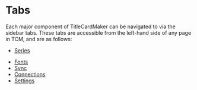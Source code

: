 # Tabs

Each major component of TitleCardMaker can be navigated to via the sidebar tabs.
These tabs are accessible from the left-hand side of any page in TCM, and are
as follows:

- [Series](./series.md)
<!-- - [Templates](./) -->
- [Fonts](./fonts.md)
- [Sync](./sync.md)
- [Connections](./connections.md)
- [Settings](./settings.md)
<!-- - [Scheduler](./scheduler.md) -->
<!-- - [Importer](./importer.md) -->